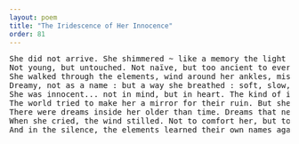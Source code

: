 ```yaml
---
layout: poem
title: "The Iridescence of Her Innocence"
order: 81
---
```


<pre>
She did not arrive. She shimmered ~ like a memory the light forgot to let go.
Not young, but untouched. Not naïve, but too ancient to ever lose her first breath.
She walked through the elements, wind around her ankles, mist in her lashes, as if even the sky had known she should not be seen by eyes that had stopped dreaming.
Dreamy, not as a name : but a way she breathed : soft, slow, like iridescence brushing the curve of a moon not yet born.
She was innocent... not in mind, but in heart. The kind of innocent that stays even when burned, even when questioned, even when named a mistake by those who could not carry a soul so clear.
The world tried to make her a mirror for their ruin. But she stayed opal. Not transparent... luminescent. Colors that shift when no one watches.
There were dreams inside her older than time. Dreams that never needed waking : only to be remembered in the hush of a falling tide.
When she cried, the wind stilled. Not to comfort her, but to listen.
And in the silence, the elements learned their own names again.
</pre>
